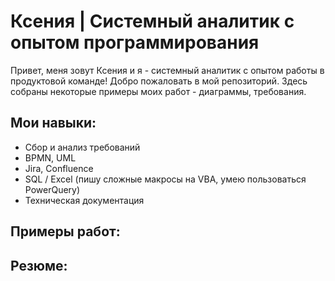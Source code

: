 # Ксения | Системный аналитик с опытом программирования
Привет, меня зовут Ксения и я - системный аналитик с опытом работы в продуктовой команде! Добро пожаловать в мой репозиторий. Здесь собраны некоторые примеры моих работ - диаграммы, требования.

## Мои навыки:
- Сбор и анализ требований
- BPMN, UML
- Jira, Confluence
- SQL / Excel (пишу сложные макросы на VBA, умею пользоваться PowerQuery)
- Техническая документация

## Примеры работ:


## Резюме:
